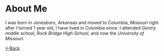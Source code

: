 # About Me

I was born in Jonesboro, Arkansas and moved to Columbia, Missouri right after I turned 1 year old, I have lived in Columbia since. I attended *Gentry middle school*, *Rock Bridge High School*, and now the *University of Missouri*. 

[<-Back](./README.md)
